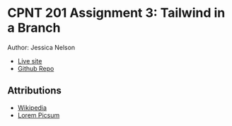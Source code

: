 # CPNT 201 Assignment 3: Tailwind in a Branch
Author: Jessica Nelson

- [Live site]()
- [Github Repo]()


## Attributions
- [Wikipedia](https://en.wikipedia.org/wiki/Travel)
- [Lorem Picsum](https://picsum.photos/)